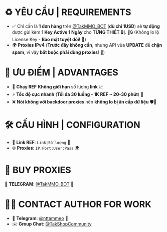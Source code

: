 # ♻️ YÊU CẦU | REQUIREMENTS

- ✅ Chỉ cần là **1 đơn hàng** trên [@TakMMO_BOT](https://t.me/TakMMO_BOT) (**dù chỉ 1USD**) sẽ **tự động** được gửi kèm **1 Key Active 1 Ngày** cho **TỪNG THIẾT BỊ**. 📲🔒 (Không lo lộ License Key - **Bảo mật tuyệt đối!** 🔐)
- 🌍 **Proxies IPv4** (**Trước đây không cần**, nhưng API vừa **UPDATE** để **chặn spam**, vì vậy **bắt buộc phải dùng proxies**! 🚀)

# 🚀 **ƯU ĐIỂM | ADVANTAGES**

- 🔄 **Chạy REF** **Không giới hạn** số lượng **link** 📈
- ⚡ **Tốc độ cực nhanh** (**Tối đa 30 luồng - 1K REF ~ 20-30 phút**) 🚀
- ❌ **Nói không với backdoor proxies** nên **không lo bị ăn cắp dữ liệu** 🛡️🔐

# 🛠️ **CẤU HÌNH | CONFIGURATION**

- 🔗 **Link REF**: `Link|Số lượng` 🔗
- 🌐 **Proxies**: `IP:Port:User:Pass` 🌍

# 🛒 **BUY PROXIES**

📩 **TELEGRAM**: [@TakMMO_BOT](https://t.me/TakMMO_BOT) 🤖

# 👨‍💻 **CONTACT AUTHOR FOR WORK**

- 📢 **Telegram**: [@nttammeo](https://t.me/nttammeo) 💬
- ✉️ **Group Chat**: [@TakShopCommunity](https://t.me/TakShopCommunity/1)
